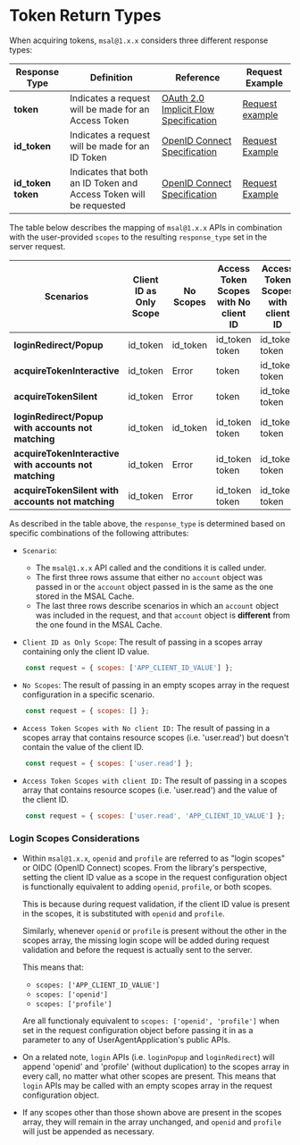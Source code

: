 # Token Return Types

When acquiring tokens, `msal@1.x.x` considers three different response types:

| Response Type | Definition | Reference | Request Example |
| ------- | -------- | -------- | -------- |
| **token** | Indicates a request will be made for an Access Token | [OAuth 2.0 Implicit Flow Specification](https://tools.ietf.org/html/rfc6749#section-4.2.1) | [Request example](https://tools.ietf.org/html/rfc6749#section-4.2.1)
| **id_token** | Indicates a request will be made for an ID Token | [OpenID Connect Specification](https://openid.net/specs/openid-connect-core-1_0.html#Authentication) | [Request Example](https://openid.net/specs/openid-connect-core-1_0.html#id_tokenExample)
| **id_token token** | Indicates that both an ID Token and Access Token will be requested | [OpenID Connect Specification](https://openid.net/specs/openid-connect-core-1_0.h:tml#Authentication) | [Request Example](https://openid.net/specs/openid-connect-core-1_0.html#id_token-tokenExample)

The table below describes the mapping of `msal@1.x.x` APIs in combination with the user-provided `scopes` to the resulting `response_type` set in the server request.

| Scenarios | Client ID as Only Scope | No Scopes | Access Token Scopes with No client ID | Access Token Scopes with client ID
| ------- | ------- | -------- | --------- | -------- |
| **loginRedirect/Popup** | id_token | id_token |id_token token | id_token token
| **acquireTokenInteractive** | id_token | Error | token | id_token token 
| **acquireTokenSilent** | id_token | Error | token | id_token token
| **loginRedirect/Popup with accounts not matching** | id_token | id_token | id_token token | id_token token
| **acquireTokenInteractive with accounts not matching** | id_token | Error | id_token token | id_token token
| **acquireTokenSilent with accounts not matching** | id_token | Error | id_token token | id_token token

As described in the table above, the `response_type` is determined based on specific combinations of the following attributes:

+ `Scenario`: 
    - The `msal@1.x.x` API called and the conditions it is called under.
    - The first three rows assume that either no `account` object was passed in or the `account` object passed in is the same as the one stored in the MSAL Cache.
    - The last three rows describe scenarios in which an `account` object was included in the request, and that `account` object is **different** from the one found in the MSAL Cache.

+ `Client ID as Only Scope`: The result of passing in a scopes array containing only the client ID value.


```js
    const request = { scopes: ['APP_CLIENT_ID_VALUE'] };
```

+ `No Scopes`: The result of passing in an empty scopes array in the request configuration in a specific scenario.

```js
    const request = { scopes: [] };
```

+ `Access Token Scopes with No client ID:` The result of passing in a scopes array that contains resource scopes (i.e. 'user.read') but doesn't contain the value of the client ID.


```js
    const request = { scopes: ['user.read'] };
```

+ `Access Token Scopes with client ID:` The result of passing in a scopes array that contains resource scopes (i.e. 'user.read') and the value of the client ID.


```js
    const request = { scopes: ['user.read', 'APP_CLIENT_ID_VALUE'] };
```

### Login Scopes Considerations

+ Within `msal@1.x.x`, `openid` and `profile` are referred to as "login scopes" or OIDC (OpenID Connect) scopes. From the library's perspective, setting the client ID value as a scope in the request configuration object is functionally equivalent to adding `openid`, `profile`, or both scopes. 

    This is because during request validation, if the client ID value is present in the scopes, it is substituted with `openid` and `profile`.

    Similarly, whenever `openid` or `profile` is present without the other in the scopes array, the missing login scope will be added during request validation and before the request is actually sent to the server.

    This means that:

    + `scopes: ['APP_CLIENT_ID_VALUE']`
    + `scopes: ['openid']`
    + `scopes: ['profile']`

    Are all functionaly equivalent to `scopes: ['openid', 'profile']` when set in the request configuration object before passing it in as a parameter to any of UserAgentApplication's public APIs.

+ On a related note, `login` APIs (i.e. `loginPopup` and `loginRedirect`) will append 'openid' and 'profile' (without duplication) to the scopes array in every call, no matter what other scopes are present. This means that `login` APIs may be called with an empty scopes array in the request configuration object.

+ If any scopes other than those shown above are present in the scopes array, they will remain in the array unchanged, and `openid` and `profile` will just be appended as necessary.